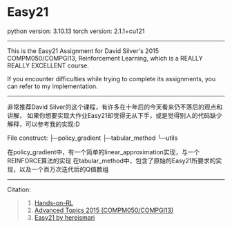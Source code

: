 # Easy21
python version: 3.10.13
torch version: 2.1.1+cu121

---

This is the Easy21 Assignment for David Silver's 2015 COMPM050/COMPGI13, Reinforcement Learning, which is a REALLY REALLY EXCELLENT course. 

If you encounter difficulties while trying to complete its assignments, you can refer to my implementation.

---

非常推荐David Silver的这个课程，有许多在十年后的今天看来仍不落后的观点和讲解，
如果你想要实现大作业Easy21却觉得无从下手，或是觉得别人的代码缺少解释，可以参考我的实现:D

File construct:
├─policy_gradient
├─tabular_method
└─utils

在policy_gradient中，有一个简单的linear_approximation实现，与一个REINFORCE算法的实现
在tabular_method中，包含了原始的Easy21所要求的实现，以及一个百万次迭代后的Q值数组

---

Citation:
> 1. [Hands-on-RL](https://github.com/boyu-ai/Hands-on-RL)
> 2. [Advanced Topics  2015 (COMPM050/COMPGI13)](https://davidstarsilver.wordpress.com/teaching/)
> 3. [Easy21 by hereismari](https://github.com/hereismari/easy21)